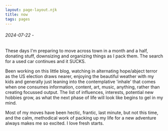 ```yaml
---
layout: page-layout.njk
title: now
tags: pages
---
```


###### 2024-07-22 -

These days I'm preparing to move across town in a month and a half, donating stuff, downsizing and organizing things as I pack them. The search for a used car continues and it SUCKS. 

Been working on this little blog, watching in alternating hope/abject terror as the US election draws nearer, enjoying the beautiful weather with my kids and generally just leaning into the contemplative 'inhale' that comes when one consumes information, content, art, music, anything, rather than creating focussed output. The list of influences, interests, potential new hobbies grow, as what the next phase of life will look like begins to gel in my mind. 

Most of my moves have been hectic, frantic, last minute, but not this time, and the calm, methodical work of packing up my life for a new adventure always makes me so excited. I love fresh starts.